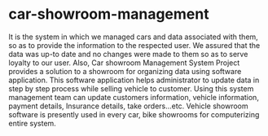 # car-showroom-management

It is the system in which we managed cars and data associated with them, so as to provide the information to the respected user. We assured that the data was up-to date and no changes were made to them so as to serve loyalty to our user.
Also, Car showroom Management System Project provides a solution to a showroom for organizing data using software application. This software application helps administrator to update data in step by step process while selling vehicle to customer. Using this system management team can update customers information, vehicle information, payment details, Insurance details, take orders…etc. 
Vehicle showroom software is presently used in every car, bike showrooms for computerizing entire system.
